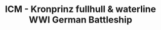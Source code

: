 ---
layout: product
title: "ICM - Kronprinz fullhull & waterline WWI German Battleship"
price: "TBA" 
desc: "N/A"
img_path: "/assets/img/ICMS016.webp"
brand: "N/A"
available: false
special_offer: false
new: false
soon: false
cat: "010000"
subcat: "013600"
subsubcat: "0N/A"
sifra: "ICMS016"
popular: false
spec: false
---